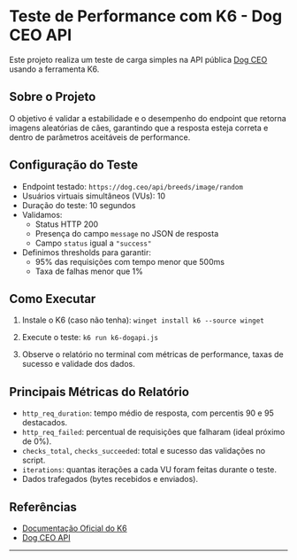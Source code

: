 # Teste de Performance com K6 - Dog CEO API

Este projeto realiza um teste de carga simples na API pública [Dog CEO](https://dog.ceo/dog-api/) usando a ferramenta K6.

## Sobre o Projeto

O objetivo é validar a estabilidade e o desempenho do endpoint que retorna imagens aleatórias de cães, garantindo que a resposta esteja correta e dentro de parâmetros aceitáveis de performance.

## Configuração do Teste

- Endpoint testado: `https://dog.ceo/api/breeds/image/random`
- Usuários virtuais simultâneos (VUs): 10
- Duração do teste: 10 segundos
- Validamos:
  - Status HTTP 200
  - Presença do campo `message` no JSON de resposta
  - Campo `status` igual a `"success"`
- Definimos thresholds para garantir:
  - 95% das requisições com tempo menor que 500ms
  - Taxa de falhas menor que 1%

## Como Executar

1. Instale o K6 (caso não tenha):
`
winget install k6 --source winget  
`

2. Execute o teste:
`
k6 run k6-dogapi.js
` 


3. Observe o relatório no terminal com métricas de performance, taxas de sucesso e validade dos dados.

## Principais Métricas do Relatório

- `http_req_duration`: tempo médio de resposta, com percentis 90 e 95 destacados.
- `http_req_failed`: percentual de requisições que falharam (ideal próximo de 0%).
- `checks_total`, `checks_succeeded`: total e sucesso das validações no script.
- `iterations`: quantas iterações a cada VU foram feitas durante o teste.
- Dados trafegados (bytes recebidos e enviados).

## Referências

- [Documentação Oficial do K6](https://k6.io/docs/)
- [Dog CEO API](https://dog.ceo/dog-api/)

---
